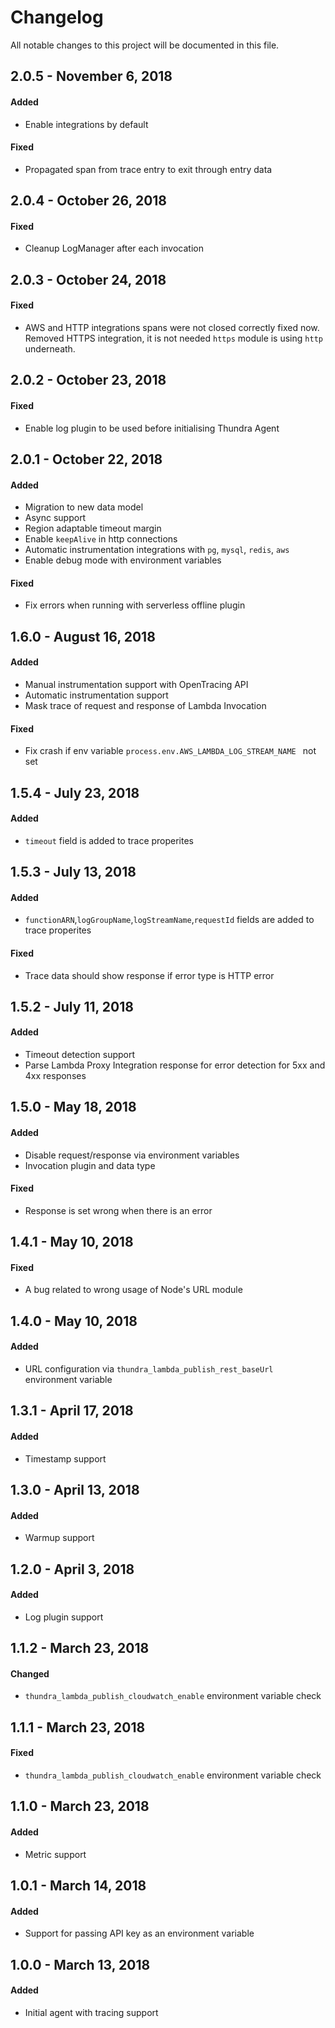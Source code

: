 # Changelog
All notable changes to this project will be documented in this file.
## 2.0.5 - November 6, 2018
#### Added
- Enable integrations by default
#### Fixed
- Propagated span from trace entry to exit through entry data
## 2.0.4 - October 26, 2018
#### Fixed
- Cleanup LogManager after each invocation
## 2.0.3 - October 24, 2018
#### Fixed
- AWS and HTTP integrations spans were not closed correctly fixed now. Removed HTTPS integration, it is not needed `https` module is using `http` underneath.
## 2.0.2 - October 23, 2018
#### Fixed
- Enable log plugin to be used before initialising Thundra Agent
## 2.0.1 - October 22, 2018
#### Added
- Migration to new data model 
- Async support
- Region adaptable timeout margin
- Enable `keepAlive` in http connections
- Automatic instrumentation integrations with `pg`, `mysql`, `redis`, `aws`
- Enable debug mode with environment variables

#### Fixed
- Fix errors when running with serverless offline plugin

## 1.6.0 - August 16, 2018
#### Added
- Manual instrumentation support with OpenTracing API
- Automatic instrumentation support
- Mask trace of request and response of Lambda Invocation
#### Fixed
- Fix crash if env variable `process.env.AWS_LAMBDA_LOG_STREAM_NAME ` not set

## 1.5.4 - July 23, 2018
#### Added
- `timeout` field is added to trace properites

## 1.5.3 - July 13, 2018
#### Added
- `functionARN`,`logGroupName`,`logStreamName`,`requestId` fields are added to trace properites
#### Fixed
- Trace data should show response if error type is HTTP error

## 1.5.2 - July 11, 2018
#### Added
- Timeout detection support
- Parse Lambda Proxy Integration response for error detection for 5xx and 4xx responses

## 1.5.0 - May 18, 2018
#### Added
- Disable request/response via environment variables
- Invocation plugin and data type
#### Fixed
- Response is set wrong when there is an error

## 1.4.1 - May 10, 2018
#### Fixed
- A bug related to wrong usage of Node's URL module

## 1.4.0 - May 10, 2018
#### Added
- URL configuration via `thundra_lambda_publish_rest_baseUrl` environment variable

## 1.3.1 - April 17, 2018
#### Added
- Timestamp support

## 1.3.0 - April 13, 2018
#### Added
- Warmup support

## 1.2.0 - April 3, 2018
#### Added
- Log plugin support

## 1.1.2 - March 23, 2018
#### Changed
- `thundra_lambda_publish_cloudwatch_enable` environment variable check

## 1.1.1 - March 23, 2018
#### Fixed
- `thundra_lambda_publish_cloudwatch_enable` environment variable check

## 1.1.0 - March 23, 2018
#### Added
- Metric support

## 1.0.1 - March 14, 2018
#### Added
- Support for passing API key as an environment variable

## 1.0.0 - March 13, 2018
#### Added
- Initial agent with tracing support



